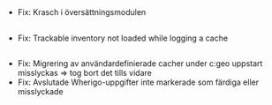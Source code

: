 ##
- Fix: Krasch i översättningsmodulen

##
- Fix: Trackable inventory not loaded while logging a cache

##
- Fix: Migrering av användardefinierade cacher under c:geo uppstart misslyckas => tog bort det tills vidare
- Fix: Avslutade Wherigo-uppgifter inte markerade som färdiga eller misslyckade

